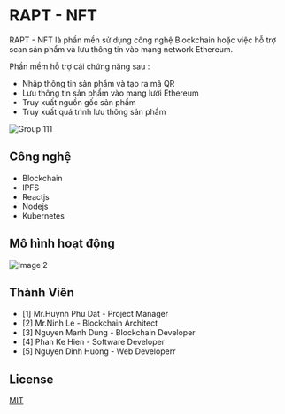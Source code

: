 # RAPT - NFT

RAPT - NFT là phần mền sử dụng công nghệ Blockchain hoặc việc hỗ trợ scan sản phẩm và lưu thông tin vào mạng network Ethereum.

Phần mềm hỗ trợ cái chứng năng sau :

 - Nhập thông tin sản phẩm và tạo ra mã QR
 - Lưu thông tin sản phẩm vào mạng lưới Ethereum
 - Truy xuất nguồn gốc sản phẩm
 - Truy xuất quá trình lưu thông sản phẩm

![Group 111](https://user-images.githubusercontent.com/48276512/138576240-b41f7354-b290-4119-a14c-4e91e845722f.png)

## Công nghệ

- Blockchain
- IPFS
- Reactjs 
- Nodejs 
- Kubernetes

## Mô hình hoạt động

![Image 2](https://user-images.githubusercontent.com/48276512/138576140-d5c63c6e-b9d0-4c25-87fa-c0ec7261a9bb.png)


## Thành Viên
- [1] Mr.Huynh Phu Dat - Project Manager
- [2] Mr.Ninh Le - Blockchain Architect 
- [3] Nguyen Manh Dung - Blockchain Developer
- [4] Phan Ke Hien - Software Developer
- [5] Nguyen Dinh Huong - Web Developerr


## License
[MIT](https://choosealicense.com/licenses/mit/)